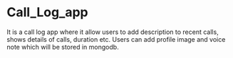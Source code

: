 # Call_Log_app
It is a call log app where it allow users to add description to recent calls, shows details of calls, duration etc. Users can add profile image and voice note which will be stored in mongodb.
